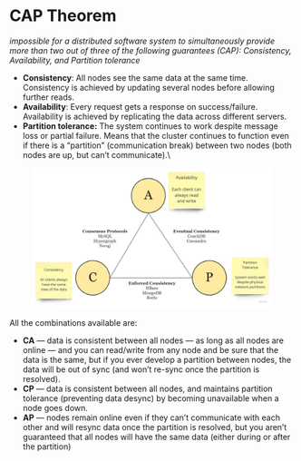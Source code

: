 # CAP Theorem

_impossible for a distributed software system to simultaneously provide more than two out of three of the following guarantees (CAP): Consistency, Availability, and Partition tolerance_

* **Consistency**: All nodes see the same data at the same time. Consistency is achieved by updating several nodes before allowing further reads.
* **Availability**: Every request gets a response on success/failure. Availability is achieved by replicating the data across different servers.
* **Partition tolerance:** The system continues to work despite message loss or partial failure. Means that the cluster continues to function even if there is a “partition” (communication break) between two nodes (both nodes are up, but can’t communicate).\


<figure><img src="../.gitbook/assets/14.webp" alt=""><figcaption></figcaption></figure>

All the combinations available are:

* **CA** — data is consistent between all nodes — as long as all nodes are online — and you can read/write from any node and be sure that the data is the same, but if you ever develop a partition between nodes, the data will be out of sync (and won’t re-sync once the partition is resolved).
* **CP** — data is consistent between all nodes, and maintains partition tolerance (preventing data desync) by becoming unavailable when a node goes down.
* **AP** — nodes remain online even if they can’t communicate with each other and will resync data once the partition is resolved, but you aren’t guaranteed that all nodes will have the same data (either during or after the partition)
